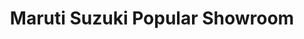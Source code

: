 ---
title: "Maruti Suzuki Popular Showroom"
url: /muvattupuzha/maruti-suzuki-popular-showroom/
shop: Autohaus
---